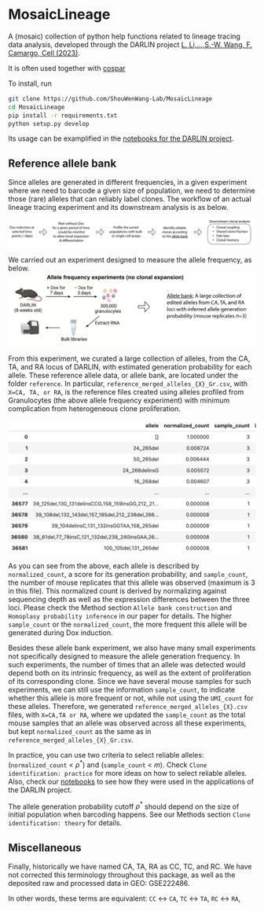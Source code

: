 # MosaicLineage

A (mosaic) collection of python help functions related to lineage tracing data analysis, developed through the DARLIN project [L. Li,...,S.-W. Wang, F. Camargo, Cell (2023)](https://doi.org/10.1016/j.cell.2023.09.019).

It is often used together with [cospar](https://cospar.readthedocs.io/en/latest/index.html)

To install, run
```bash
git clone https://github.com/ShouWenWang-Lab/MosaicLineage
cd MosaicLineage
pip install -r requirements.txt
python setup.py develop
```

Its usage can be examplified in the [notebooks for the DARLIN project](https://github.com/ShouWenWang-Lab/DARLIN_notebooks).


## Reference allele bank

Since alleles are generated in different frequencies, in a given experiment where we need to barcode a given size of population, we need to determine those (rare) alleles that can reliably label clones. The workflow of an actual lineage tracing experiment and its downstream analysis is as below.

![Alt text](images/lineage_filtering_steps.png)

We carried out an experiment designed to measure the allele frequency, as below.
![Alt text](images/allele_bank_experiment.png)

From this experiment, we curated a large collection of alleles, from the CA, TA, and RA locus of DARLIN, with estimated generation probability for each allele. These reference allele data, or allele bank, are located under the folder `reference`. In particular, `reference_merged_alleles_{X}_Gr.csv`, with `X=CA, TA, or RA`, is the reference files created using alleles profiled from Granulocytes (the above allele frequency experiment) with minimum complication from heterogeneous clone proliferation.

![Alt text](images/reference_allele.png)

As you can see from the above, each allele is described by `normalized_count`, a score for its generation probability, and `sample_count`, the number of mouse replicates that this allele was observed (maximum is 3 in this file). This normalized count is derived by normalizing against sequencing depth as well as the expression differences between the three loci. Please check the Method section `Allele bank construction` and `Homoplasy probability inference` in our paper for details.  The higher `sample_count` or the `normalized_count`, the more frequent this allele will be generated during Dox induction.

Besides these allele bank experiment, we also have many small experiments not specifically designed to measure the allele generation frequency. In such experiments, the number of times that an allele was detected would depend both on its intrinsic frequency, as well as the extent of proliferation of its corresponding clone. Since we have several mouse samples for such experiments, we can still use the information `sample_count`, to indicate whether this allele is more frequent or not, while not using the `UMI_count` for these alleles. Therefore, we generated `reference_merged_alleles_{X}.csv` files, with `X=CA,TA or RA`, where we updated the `sample_count` as the total mouse samples that an allele was observed across all these experiments, but kept `normalized_count` as the same as in `reference_merged_alleles_{X}_Gr.csv`.

In practice, you can use two criteria to select reliable alleles: (`normalized_count` <  $\rho^*$) and (`sample_count` < $m$). Check `Clone identification: practice` for more ideas on how to select reliable alleles. Also, check our [notebooks](https://github.com/ShouWenWang-Lab/DARLIN_notebooks) to see how they were used in the applications of the DARLIN project. 

The allele generation probability cutoff $\rho^*$ should depend on the size of initial population when barcoding happens. See our Methods section `Clone identification: theory` for details.



## Miscellaneous

Finally, historically we have named CA, TA, RA as CC, TC, and RC. We have not corrected this terminology throughout this package, as well as the deposited raw and processed data in GEO: GSE222486.

In other words, these terms are equivalent: `CC` <-> `CA`, `TC` <-> `TA`, `RC` <-> `RA`, 
